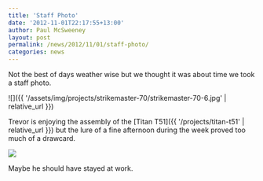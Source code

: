 ```yaml
---
title: 'Staff Photo'
date: '2012-11-01T22:17:55+13:00'
author: Paul McSweeney
layout: post
permalink: /news/2012/11/01/staff-photo/
categories: news
---
```


Not the best of days weather wise but we thought it was about time we took a staff photo.

![]({{ '/assets/img/projects/strikemaster-70/strikemaster-70-6.jpg' | relative_url }})

Trevor is enjoying the assembly of the [Titan T51]({{ '/projects/titan-t51' | relative_url }}) but the lure of a fine afternoon during the week proved too much of a drawcard.

![](https://www.youtube.com/watch?v=TCKMceT0hoA)

Maybe he should have stayed at work.
